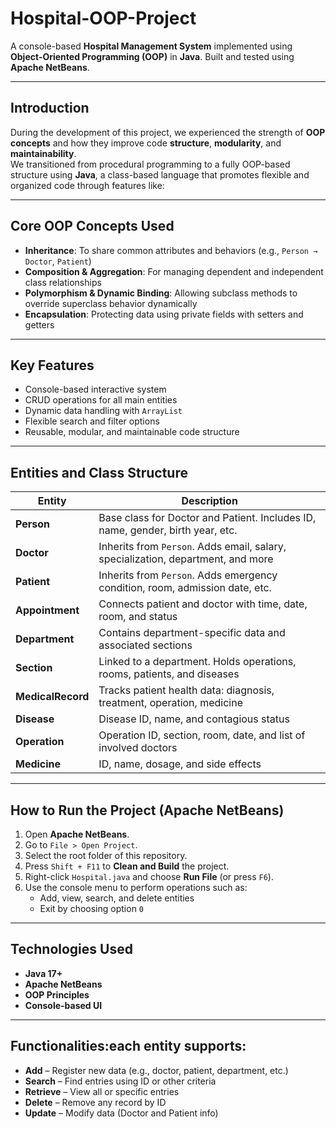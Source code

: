 # Hospital-OOP-Project
A console-based **Hospital Management System** implemented using **Object-Oriented Programming (OOP)** in **Java**. Built and tested using **Apache NetBeans**.

---

## Introduction
During the development of this project, we experienced the strength of **OOP concepts** and how they improve code **structure**, **modularity**, and **maintainability**.  
We transitioned from procedural programming to a fully OOP-based structure using **Java**, a class-based language that promotes flexible and organized code through features like:

---

## Core OOP Concepts Used
- **Inheritance**: To share common attributes and behaviors (e.g., `Person → Doctor`, `Patient`)
- **Composition & Aggregation**: For managing dependent and independent class relationships
- **Polymorphism & Dynamic Binding**: Allowing subclass methods to override superclass behavior dynamically
- **Encapsulation**: Protecting data using private fields with setters and getters

---

## Key Features
- Console-based interactive system
- CRUD operations for all main entities
- Dynamic data handling with `ArrayList`
- Flexible search and filter options
- Reusable, modular, and maintainable code structure

---

## Entities and Class Structure
| Entity         | Description |
|----------------|-------------|
| **Person**     | Base class for Doctor and Patient. Includes ID, name, gender, birth year, etc. |
| **Doctor**     | Inherits from `Person`. Adds email, salary, specialization, department, and more |
| **Patient**    | Inherits from `Person`. Adds emergency condition, room, admission date, etc. |
| **Appointment**| Connects patient and doctor with time, date, room, and status |
| **Department** | Contains department-specific data and associated sections |
| **Section**    | Linked to a department. Holds operations, rooms, patients, and diseases |
| **MedicalRecord** | Tracks patient health data: diagnosis, treatment, operation, medicine |
| **Disease**    | Disease ID, name, and contagious status |
| **Operation**  | Operation ID, section, room, date, and list of involved doctors |
| **Medicine**   | ID, name, dosage, and side effects |

---

## How to Run the Project (Apache NetBeans)
1. Open **Apache NetBeans**.
2. Go to `File > Open Project`.
3. Select the root folder of this repository.
4. Press `Shift + F11` to **Clean and Build** the project.
5. Right-click `Hospital.java` and choose **Run File** (or press `F6`).
6. Use the console menu to perform operations such as:
   - Add, view, search, and delete entities
   - Exit by choosing option `0`

---

## Technologies Used
- **Java 17+**
- **Apache NetBeans**
- **OOP Principles**
- **Console-based UI**

---

## Functionalities:each entity supports:
- **Add** – Register new data (e.g., doctor, patient, department, etc.)
- **Search** – Find entries using ID or other criteria
- **Retrieve** – View all or specific entries
- **Delete** – Remove any record by ID
- **Update** – Modify data (Doctor and Patient info)
